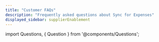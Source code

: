 ```yaml
---
title: "Customer FAQs"
description: "Frequently asked questions about Sync for Expenses"
displayed_sidebar: supplierEnablement
---
```


import Questions, { Question } from '@components/Questions';

<Questions>
	<Question
		question="Why am I sharing my data? "
		answer={`
Sharing a spend file is one of the essential pieces for driving the success of your card program. This information enables us to accurately analyze your spend, identify cardable opportunities within your supply chain and, ultimately, help you achieve your AP goals, such as improving working capital, preserving float, increasing rebate revenue, or other goals your finance team may have. However, we understand that it can be challenging to share this information. Sharing this information directly from your financial software is a new option that saves you time and removes the hassle of manually submitting financial data to us. The journey to connect your financial software takes just a couple of minutes and is a faster and more secure way of providing this information. It also means that we will have access to the most up-to-date and relevant financial data to provide our service.
		`}
	/>
	<Question
		question="Who is Codat?"
		answer={`
Rho is working with Codat to provide a solution that enables direct integration to your financial software via Codat’s platform. Codat provides the technical infrastructure to allow us to access to the financial information that we will use to provide you with a customized service, by aggregating your financial data and sharing it with us. If you choose to share your data with us via Codat, Codat will not share it with anyone else and they do not sell data.
		`}
	/>
	<Question
		question="How is my data accessed?"
		answer={`
Your data is accessed securely through your accounting platform. You control this access and you will be asked to provide authorization before an access is granted. Neither we nor Codat will have access to your login credentials through the connection. 
		`}
	/>
	<Question
		question="What data am I sharing?"
		answer={`
You are sharing your suppliers and accounts payable information. This allows us to calculate who you are paying, how much you are paying, and how you are paying them. From this, they can then determine what sort of savings and value a virtual card payments solution could deliver to your organization. Specific data shared may include, but is not limited to: Company Info, Suppliers, Bills, Bill Payments, Bill Credit Notes, Direct Costs, Payment Methods, and Tax Rates.
		`}
	/>
	<Question
		question="How secure is my data?"
		answer={`
Your data is encrypted in transit using at least TLS 1.2 protocol, and at rest using Advanced Encryption Standard (AES-256) technology and is protected to the standards required by the General Data Protection Regulation (GDPR). Codat are externally certified to ISO 27001 information security standards. 
		`}
	/>
	<Question
		question="Can I disconnect?"
		answer={`
Yes. If you would like us to remove the data connection for any reason, notify us and we can instruct Codat to do so. Alternatively, you can disconnect from within your accounting platform.
		`}
	/>
</Questions>









